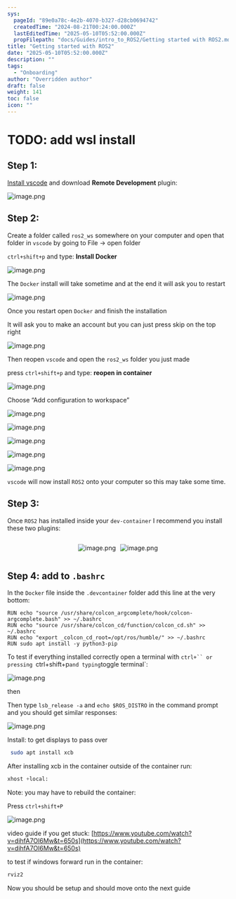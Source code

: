 ```yaml
---
sys:
  pageId: "89e0a78c-4e2b-4070-b327-d28cb0694742"
  createdTime: "2024-08-21T00:24:00.000Z"
  lastEditedTime: "2025-05-10T05:52:00.000Z"
  propFilepath: "docs/Guides/intro_to_ROS2/Getting started with ROS2.md"
title: "Getting started with ROS2"
date: "2025-05-10T05:52:00.000Z"
description: ""
tags:
  - "Onboarding"
author: "Overridden author"
draft: false
weight: 141
toc: false
icon: ""
---
```


# TODO: add wsl install

## Step 1:

[Install vscode](https://code.visualstudio.com/download) and download **Remote Development** plugin:

![image.png](https://prod-files-secure.s3.us-west-2.amazonaws.com/d518164a-d88e-44d1-a4ee-3adb3bd8bce0/efb52993-1881-4a40-b95e-6f020334f022/image.png?X-Amz-Algorithm=AWS4-HMAC-SHA256&X-Amz-Content-Sha256=UNSIGNED-PAYLOAD&X-Amz-Credential=ASIAZI2LB4663IUMFWXH%2F20250718%2Fus-west-2%2Fs3%2Faws4_request&X-Amz-Date=20250718T132937Z&X-Amz-Expires=3600&X-Amz-Security-Token=IQoJb3JpZ2luX2VjEHMaCXVzLXdlc3QtMiJGMEQCIFJnvvjDzwD26tptgCtp%2F4fDrsaG8uPt%2FMZjk1ZdNClTAiBhWyPkpaDr6tt4ICoKDjNmmokJp%2BdRqusjB%2FR5zo1SMCqIBAiM%2F%2F%2F%2F%2F%2F%2F%2F%2F%2F8BEAAaDDYzNzQyMzE4MzgwNSIMmaa6GodqoKVS46%2F9KtwD13dva6jnTiR6CpnHDwtJzt5nuXJd5zNITL57WA1dgFF665F57EckQAQKr%2BubFhfq3kQnSaFdFsX%2FNKZZJY8yxDt9H597t2JNW5ruWGpakIUvcudCU4iMB4OeFDBqUTVrLpNg8AW8yZREK8OCoWgoTy4Q1KbBIwXQ%2BnLmRsJH5sre8AG192AB8TQCRNfhhKohYQyWL0thZpAYzLK3YAUDFdtRRMbIAaaTeZ1GkSuHEbZ9ikIE76zwkjDo6eDlzQSZsn2JP5quhBKi1BZ%2BzOwqkYN%2BHfMc5Hkc5rr%2B4XfZEOl0hIWV5esoQc86Iwb%2FCkSCkGju3f1FQ9XGjXvlPVkDvEM8FNB7pFdTeLddrW9t0iTxn1RRapUBiQ%2BGRhfygHUbGjovLbiH14DCZxphU5n792tynnbCIMmBt8IPFIOOq5eBflIglRk3KFI15HBV8ILsj%2F6XlCa%2B8CDHhzrWK3vzy%2BPCPDvq41xeFIz7kS5oPgiV7UUvDpwiLkqgcwf%2FLr%2FBSRkZTO4Y6EoKDqeyeOGwxTPoh19FuQu3yDwEeUDKiAK9IEPSax2%2FNbOJ2WQ6MlKEjLn6yAkDFALEZMnr6LQEJcK1cng77AhP89V6ZDqKvLVFtVzbXmZPCKOOFqEww8%2FowwY6pgF7%2BhjkkVwR6bLumAsHftHmeuSBKjqiaygvxReSxemNgCf%2FLYSAwS%2BHWcwXo1ikJlLgGD9ShcXxLccxGURjJ%2BE5DJWnXU0%2BJzpRMQoxzWNLEzsKzDitkWt%2FmcaNZjh9oU2CHFZ%2B9oItRtejiu1xH0nTDitBVniLdr68L1Zy2OX0mXlU9Oot7%2Bh9jhQ5KumljqBqD%2Fme1Z91vdE2Q0w8r%2FDIBsS%2F0reX&X-Amz-Signature=d77b8b4d6e2817dfe16e9954dc70f5b6feeb341c860ad8da7e7d0d0f0ca13f98&X-Amz-SignedHeaders=host&x-amz-checksum-mode=ENABLED&x-id=GetObject)

## Step 2:

Create a folder called `ros2_ws` somewhere on your computer and open that folder in `vscode` by going to File → open folder 

`ctrl+shift+p` and type: **Install Docker**

![image.png](https://prod-files-secure.s3.us-west-2.amazonaws.com/d518164a-d88e-44d1-a4ee-3adb3bd8bce0/2269dc0e-1cd5-47ff-bceb-c04ad9b2eab0/image.png?X-Amz-Algorithm=AWS4-HMAC-SHA256&X-Amz-Content-Sha256=UNSIGNED-PAYLOAD&X-Amz-Credential=ASIAZI2LB4663IUMFWXH%2F20250718%2Fus-west-2%2Fs3%2Faws4_request&X-Amz-Date=20250718T132937Z&X-Amz-Expires=3600&X-Amz-Security-Token=IQoJb3JpZ2luX2VjEHMaCXVzLXdlc3QtMiJGMEQCIFJnvvjDzwD26tptgCtp%2F4fDrsaG8uPt%2FMZjk1ZdNClTAiBhWyPkpaDr6tt4ICoKDjNmmokJp%2BdRqusjB%2FR5zo1SMCqIBAiM%2F%2F%2F%2F%2F%2F%2F%2F%2F%2F8BEAAaDDYzNzQyMzE4MzgwNSIMmaa6GodqoKVS46%2F9KtwD13dva6jnTiR6CpnHDwtJzt5nuXJd5zNITL57WA1dgFF665F57EckQAQKr%2BubFhfq3kQnSaFdFsX%2FNKZZJY8yxDt9H597t2JNW5ruWGpakIUvcudCU4iMB4OeFDBqUTVrLpNg8AW8yZREK8OCoWgoTy4Q1KbBIwXQ%2BnLmRsJH5sre8AG192AB8TQCRNfhhKohYQyWL0thZpAYzLK3YAUDFdtRRMbIAaaTeZ1GkSuHEbZ9ikIE76zwkjDo6eDlzQSZsn2JP5quhBKi1BZ%2BzOwqkYN%2BHfMc5Hkc5rr%2B4XfZEOl0hIWV5esoQc86Iwb%2FCkSCkGju3f1FQ9XGjXvlPVkDvEM8FNB7pFdTeLddrW9t0iTxn1RRapUBiQ%2BGRhfygHUbGjovLbiH14DCZxphU5n792tynnbCIMmBt8IPFIOOq5eBflIglRk3KFI15HBV8ILsj%2F6XlCa%2B8CDHhzrWK3vzy%2BPCPDvq41xeFIz7kS5oPgiV7UUvDpwiLkqgcwf%2FLr%2FBSRkZTO4Y6EoKDqeyeOGwxTPoh19FuQu3yDwEeUDKiAK9IEPSax2%2FNbOJ2WQ6MlKEjLn6yAkDFALEZMnr6LQEJcK1cng77AhP89V6ZDqKvLVFtVzbXmZPCKOOFqEww8%2FowwY6pgF7%2BhjkkVwR6bLumAsHftHmeuSBKjqiaygvxReSxemNgCf%2FLYSAwS%2BHWcwXo1ikJlLgGD9ShcXxLccxGURjJ%2BE5DJWnXU0%2BJzpRMQoxzWNLEzsKzDitkWt%2FmcaNZjh9oU2CHFZ%2B9oItRtejiu1xH0nTDitBVniLdr68L1Zy2OX0mXlU9Oot7%2Bh9jhQ5KumljqBqD%2Fme1Z91vdE2Q0w8r%2FDIBsS%2F0reX&X-Amz-Signature=fc8762c88d78c8f1900e8b4a6660383d4401f25cd48599d48ec6c549d48d18e2&X-Amz-SignedHeaders=host&x-amz-checksum-mode=ENABLED&x-id=GetObject)

The `Docker` install will take sometime and at the end it will ask you to restart

![image.png](https://prod-files-secure.s3.us-west-2.amazonaws.com/d518164a-d88e-44d1-a4ee-3adb3bd8bce0/ed233f78-be33-4b1f-b89c-9c346c0e961e/image.png?X-Amz-Algorithm=AWS4-HMAC-SHA256&X-Amz-Content-Sha256=UNSIGNED-PAYLOAD&X-Amz-Credential=ASIAZI2LB4663IUMFWXH%2F20250718%2Fus-west-2%2Fs3%2Faws4_request&X-Amz-Date=20250718T132937Z&X-Amz-Expires=3600&X-Amz-Security-Token=IQoJb3JpZ2luX2VjEHMaCXVzLXdlc3QtMiJGMEQCIFJnvvjDzwD26tptgCtp%2F4fDrsaG8uPt%2FMZjk1ZdNClTAiBhWyPkpaDr6tt4ICoKDjNmmokJp%2BdRqusjB%2FR5zo1SMCqIBAiM%2F%2F%2F%2F%2F%2F%2F%2F%2F%2F8BEAAaDDYzNzQyMzE4MzgwNSIMmaa6GodqoKVS46%2F9KtwD13dva6jnTiR6CpnHDwtJzt5nuXJd5zNITL57WA1dgFF665F57EckQAQKr%2BubFhfq3kQnSaFdFsX%2FNKZZJY8yxDt9H597t2JNW5ruWGpakIUvcudCU4iMB4OeFDBqUTVrLpNg8AW8yZREK8OCoWgoTy4Q1KbBIwXQ%2BnLmRsJH5sre8AG192AB8TQCRNfhhKohYQyWL0thZpAYzLK3YAUDFdtRRMbIAaaTeZ1GkSuHEbZ9ikIE76zwkjDo6eDlzQSZsn2JP5quhBKi1BZ%2BzOwqkYN%2BHfMc5Hkc5rr%2B4XfZEOl0hIWV5esoQc86Iwb%2FCkSCkGju3f1FQ9XGjXvlPVkDvEM8FNB7pFdTeLddrW9t0iTxn1RRapUBiQ%2BGRhfygHUbGjovLbiH14DCZxphU5n792tynnbCIMmBt8IPFIOOq5eBflIglRk3KFI15HBV8ILsj%2F6XlCa%2B8CDHhzrWK3vzy%2BPCPDvq41xeFIz7kS5oPgiV7UUvDpwiLkqgcwf%2FLr%2FBSRkZTO4Y6EoKDqeyeOGwxTPoh19FuQu3yDwEeUDKiAK9IEPSax2%2FNbOJ2WQ6MlKEjLn6yAkDFALEZMnr6LQEJcK1cng77AhP89V6ZDqKvLVFtVzbXmZPCKOOFqEww8%2FowwY6pgF7%2BhjkkVwR6bLumAsHftHmeuSBKjqiaygvxReSxemNgCf%2FLYSAwS%2BHWcwXo1ikJlLgGD9ShcXxLccxGURjJ%2BE5DJWnXU0%2BJzpRMQoxzWNLEzsKzDitkWt%2FmcaNZjh9oU2CHFZ%2B9oItRtejiu1xH0nTDitBVniLdr68L1Zy2OX0mXlU9Oot7%2Bh9jhQ5KumljqBqD%2Fme1Z91vdE2Q0w8r%2FDIBsS%2F0reX&X-Amz-Signature=13c1781a7e767c5fd064be5c764c10f6c8ca49575ca1f5f9e7a3ab4edf768560&X-Amz-SignedHeaders=host&x-amz-checksum-mode=ENABLED&x-id=GetObject)

Once you restart open `Docker` and finish the installation

It will ask you to make an account but you can just press skip on the top right

![image.png](https://prod-files-secure.s3.us-west-2.amazonaws.com/d518164a-d88e-44d1-a4ee-3adb3bd8bce0/21010ad9-1659-4fd9-9f59-9932a09b2a3d/image.png?X-Amz-Algorithm=AWS4-HMAC-SHA256&X-Amz-Content-Sha256=UNSIGNED-PAYLOAD&X-Amz-Credential=ASIAZI2LB4663IUMFWXH%2F20250718%2Fus-west-2%2Fs3%2Faws4_request&X-Amz-Date=20250718T132937Z&X-Amz-Expires=3600&X-Amz-Security-Token=IQoJb3JpZ2luX2VjEHMaCXVzLXdlc3QtMiJGMEQCIFJnvvjDzwD26tptgCtp%2F4fDrsaG8uPt%2FMZjk1ZdNClTAiBhWyPkpaDr6tt4ICoKDjNmmokJp%2BdRqusjB%2FR5zo1SMCqIBAiM%2F%2F%2F%2F%2F%2F%2F%2F%2F%2F8BEAAaDDYzNzQyMzE4MzgwNSIMmaa6GodqoKVS46%2F9KtwD13dva6jnTiR6CpnHDwtJzt5nuXJd5zNITL57WA1dgFF665F57EckQAQKr%2BubFhfq3kQnSaFdFsX%2FNKZZJY8yxDt9H597t2JNW5ruWGpakIUvcudCU4iMB4OeFDBqUTVrLpNg8AW8yZREK8OCoWgoTy4Q1KbBIwXQ%2BnLmRsJH5sre8AG192AB8TQCRNfhhKohYQyWL0thZpAYzLK3YAUDFdtRRMbIAaaTeZ1GkSuHEbZ9ikIE76zwkjDo6eDlzQSZsn2JP5quhBKi1BZ%2BzOwqkYN%2BHfMc5Hkc5rr%2B4XfZEOl0hIWV5esoQc86Iwb%2FCkSCkGju3f1FQ9XGjXvlPVkDvEM8FNB7pFdTeLddrW9t0iTxn1RRapUBiQ%2BGRhfygHUbGjovLbiH14DCZxphU5n792tynnbCIMmBt8IPFIOOq5eBflIglRk3KFI15HBV8ILsj%2F6XlCa%2B8CDHhzrWK3vzy%2BPCPDvq41xeFIz7kS5oPgiV7UUvDpwiLkqgcwf%2FLr%2FBSRkZTO4Y6EoKDqeyeOGwxTPoh19FuQu3yDwEeUDKiAK9IEPSax2%2FNbOJ2WQ6MlKEjLn6yAkDFALEZMnr6LQEJcK1cng77AhP89V6ZDqKvLVFtVzbXmZPCKOOFqEww8%2FowwY6pgF7%2BhjkkVwR6bLumAsHftHmeuSBKjqiaygvxReSxemNgCf%2FLYSAwS%2BHWcwXo1ikJlLgGD9ShcXxLccxGURjJ%2BE5DJWnXU0%2BJzpRMQoxzWNLEzsKzDitkWt%2FmcaNZjh9oU2CHFZ%2B9oItRtejiu1xH0nTDitBVniLdr68L1Zy2OX0mXlU9Oot7%2Bh9jhQ5KumljqBqD%2Fme1Z91vdE2Q0w8r%2FDIBsS%2F0reX&X-Amz-Signature=a183813e7e17820b0d467dfdc399c109fb3c1533e444bfd4624f600b1f17070d&X-Amz-SignedHeaders=host&x-amz-checksum-mode=ENABLED&x-id=GetObject)

Then reopen `vscode` and open the `ros2_ws` folder you just made

press `ctrl+shift+p` and type: **reopen in container**

![image.png](https://prod-files-secure.s3.us-west-2.amazonaws.com/d518164a-d88e-44d1-a4ee-3adb3bd8bce0/4e93b8c2-41ad-488c-8095-c74205196118/image.png?X-Amz-Algorithm=AWS4-HMAC-SHA256&X-Amz-Content-Sha256=UNSIGNED-PAYLOAD&X-Amz-Credential=ASIAZI2LB4663IUMFWXH%2F20250718%2Fus-west-2%2Fs3%2Faws4_request&X-Amz-Date=20250718T132937Z&X-Amz-Expires=3600&X-Amz-Security-Token=IQoJb3JpZ2luX2VjEHMaCXVzLXdlc3QtMiJGMEQCIFJnvvjDzwD26tptgCtp%2F4fDrsaG8uPt%2FMZjk1ZdNClTAiBhWyPkpaDr6tt4ICoKDjNmmokJp%2BdRqusjB%2FR5zo1SMCqIBAiM%2F%2F%2F%2F%2F%2F%2F%2F%2F%2F8BEAAaDDYzNzQyMzE4MzgwNSIMmaa6GodqoKVS46%2F9KtwD13dva6jnTiR6CpnHDwtJzt5nuXJd5zNITL57WA1dgFF665F57EckQAQKr%2BubFhfq3kQnSaFdFsX%2FNKZZJY8yxDt9H597t2JNW5ruWGpakIUvcudCU4iMB4OeFDBqUTVrLpNg8AW8yZREK8OCoWgoTy4Q1KbBIwXQ%2BnLmRsJH5sre8AG192AB8TQCRNfhhKohYQyWL0thZpAYzLK3YAUDFdtRRMbIAaaTeZ1GkSuHEbZ9ikIE76zwkjDo6eDlzQSZsn2JP5quhBKi1BZ%2BzOwqkYN%2BHfMc5Hkc5rr%2B4XfZEOl0hIWV5esoQc86Iwb%2FCkSCkGju3f1FQ9XGjXvlPVkDvEM8FNB7pFdTeLddrW9t0iTxn1RRapUBiQ%2BGRhfygHUbGjovLbiH14DCZxphU5n792tynnbCIMmBt8IPFIOOq5eBflIglRk3KFI15HBV8ILsj%2F6XlCa%2B8CDHhzrWK3vzy%2BPCPDvq41xeFIz7kS5oPgiV7UUvDpwiLkqgcwf%2FLr%2FBSRkZTO4Y6EoKDqeyeOGwxTPoh19FuQu3yDwEeUDKiAK9IEPSax2%2FNbOJ2WQ6MlKEjLn6yAkDFALEZMnr6LQEJcK1cng77AhP89V6ZDqKvLVFtVzbXmZPCKOOFqEww8%2FowwY6pgF7%2BhjkkVwR6bLumAsHftHmeuSBKjqiaygvxReSxemNgCf%2FLYSAwS%2BHWcwXo1ikJlLgGD9ShcXxLccxGURjJ%2BE5DJWnXU0%2BJzpRMQoxzWNLEzsKzDitkWt%2FmcaNZjh9oU2CHFZ%2B9oItRtejiu1xH0nTDitBVniLdr68L1Zy2OX0mXlU9Oot7%2Bh9jhQ5KumljqBqD%2Fme1Z91vdE2Q0w8r%2FDIBsS%2F0reX&X-Amz-Signature=a5a58a1f0cf1fbabfe38a89e9f3a4b1d39ff184374747029516d1dbaf7ba981c&X-Amz-SignedHeaders=host&x-amz-checksum-mode=ENABLED&x-id=GetObject)

Choose “Add configuration to workspace”

![image.png](https://prod-files-secure.s3.us-west-2.amazonaws.com/d518164a-d88e-44d1-a4ee-3adb3bd8bce0/9560b282-5060-4989-ba37-97e7b2c22476/image.png?X-Amz-Algorithm=AWS4-HMAC-SHA256&X-Amz-Content-Sha256=UNSIGNED-PAYLOAD&X-Amz-Credential=ASIAZI2LB4663IUMFWXH%2F20250718%2Fus-west-2%2Fs3%2Faws4_request&X-Amz-Date=20250718T132937Z&X-Amz-Expires=3600&X-Amz-Security-Token=IQoJb3JpZ2luX2VjEHMaCXVzLXdlc3QtMiJGMEQCIFJnvvjDzwD26tptgCtp%2F4fDrsaG8uPt%2FMZjk1ZdNClTAiBhWyPkpaDr6tt4ICoKDjNmmokJp%2BdRqusjB%2FR5zo1SMCqIBAiM%2F%2F%2F%2F%2F%2F%2F%2F%2F%2F8BEAAaDDYzNzQyMzE4MzgwNSIMmaa6GodqoKVS46%2F9KtwD13dva6jnTiR6CpnHDwtJzt5nuXJd5zNITL57WA1dgFF665F57EckQAQKr%2BubFhfq3kQnSaFdFsX%2FNKZZJY8yxDt9H597t2JNW5ruWGpakIUvcudCU4iMB4OeFDBqUTVrLpNg8AW8yZREK8OCoWgoTy4Q1KbBIwXQ%2BnLmRsJH5sre8AG192AB8TQCRNfhhKohYQyWL0thZpAYzLK3YAUDFdtRRMbIAaaTeZ1GkSuHEbZ9ikIE76zwkjDo6eDlzQSZsn2JP5quhBKi1BZ%2BzOwqkYN%2BHfMc5Hkc5rr%2B4XfZEOl0hIWV5esoQc86Iwb%2FCkSCkGju3f1FQ9XGjXvlPVkDvEM8FNB7pFdTeLddrW9t0iTxn1RRapUBiQ%2BGRhfygHUbGjovLbiH14DCZxphU5n792tynnbCIMmBt8IPFIOOq5eBflIglRk3KFI15HBV8ILsj%2F6XlCa%2B8CDHhzrWK3vzy%2BPCPDvq41xeFIz7kS5oPgiV7UUvDpwiLkqgcwf%2FLr%2FBSRkZTO4Y6EoKDqeyeOGwxTPoh19FuQu3yDwEeUDKiAK9IEPSax2%2FNbOJ2WQ6MlKEjLn6yAkDFALEZMnr6LQEJcK1cng77AhP89V6ZDqKvLVFtVzbXmZPCKOOFqEww8%2FowwY6pgF7%2BhjkkVwR6bLumAsHftHmeuSBKjqiaygvxReSxemNgCf%2FLYSAwS%2BHWcwXo1ikJlLgGD9ShcXxLccxGURjJ%2BE5DJWnXU0%2BJzpRMQoxzWNLEzsKzDitkWt%2FmcaNZjh9oU2CHFZ%2B9oItRtejiu1xH0nTDitBVniLdr68L1Zy2OX0mXlU9Oot7%2Bh9jhQ5KumljqBqD%2Fme1Z91vdE2Q0w8r%2FDIBsS%2F0reX&X-Amz-Signature=ae55bc8f3bcd4833151aea1d087c89aefc6841777b09692c177a02a9dafc25fe&X-Amz-SignedHeaders=host&x-amz-checksum-mode=ENABLED&x-id=GetObject)

![image.png](https://prod-files-secure.s3.us-west-2.amazonaws.com/d518164a-d88e-44d1-a4ee-3adb3bd8bce0/2ee63f81-886b-48e8-a553-dc6e5eac99e4/image.png?X-Amz-Algorithm=AWS4-HMAC-SHA256&X-Amz-Content-Sha256=UNSIGNED-PAYLOAD&X-Amz-Credential=ASIAZI2LB4663IUMFWXH%2F20250718%2Fus-west-2%2Fs3%2Faws4_request&X-Amz-Date=20250718T132937Z&X-Amz-Expires=3600&X-Amz-Security-Token=IQoJb3JpZ2luX2VjEHMaCXVzLXdlc3QtMiJGMEQCIFJnvvjDzwD26tptgCtp%2F4fDrsaG8uPt%2FMZjk1ZdNClTAiBhWyPkpaDr6tt4ICoKDjNmmokJp%2BdRqusjB%2FR5zo1SMCqIBAiM%2F%2F%2F%2F%2F%2F%2F%2F%2F%2F8BEAAaDDYzNzQyMzE4MzgwNSIMmaa6GodqoKVS46%2F9KtwD13dva6jnTiR6CpnHDwtJzt5nuXJd5zNITL57WA1dgFF665F57EckQAQKr%2BubFhfq3kQnSaFdFsX%2FNKZZJY8yxDt9H597t2JNW5ruWGpakIUvcudCU4iMB4OeFDBqUTVrLpNg8AW8yZREK8OCoWgoTy4Q1KbBIwXQ%2BnLmRsJH5sre8AG192AB8TQCRNfhhKohYQyWL0thZpAYzLK3YAUDFdtRRMbIAaaTeZ1GkSuHEbZ9ikIE76zwkjDo6eDlzQSZsn2JP5quhBKi1BZ%2BzOwqkYN%2BHfMc5Hkc5rr%2B4XfZEOl0hIWV5esoQc86Iwb%2FCkSCkGju3f1FQ9XGjXvlPVkDvEM8FNB7pFdTeLddrW9t0iTxn1RRapUBiQ%2BGRhfygHUbGjovLbiH14DCZxphU5n792tynnbCIMmBt8IPFIOOq5eBflIglRk3KFI15HBV8ILsj%2F6XlCa%2B8CDHhzrWK3vzy%2BPCPDvq41xeFIz7kS5oPgiV7UUvDpwiLkqgcwf%2FLr%2FBSRkZTO4Y6EoKDqeyeOGwxTPoh19FuQu3yDwEeUDKiAK9IEPSax2%2FNbOJ2WQ6MlKEjLn6yAkDFALEZMnr6LQEJcK1cng77AhP89V6ZDqKvLVFtVzbXmZPCKOOFqEww8%2FowwY6pgF7%2BhjkkVwR6bLumAsHftHmeuSBKjqiaygvxReSxemNgCf%2FLYSAwS%2BHWcwXo1ikJlLgGD9ShcXxLccxGURjJ%2BE5DJWnXU0%2BJzpRMQoxzWNLEzsKzDitkWt%2FmcaNZjh9oU2CHFZ%2B9oItRtejiu1xH0nTDitBVniLdr68L1Zy2OX0mXlU9Oot7%2Bh9jhQ5KumljqBqD%2Fme1Z91vdE2Q0w8r%2FDIBsS%2F0reX&X-Amz-Signature=2afb891a7cf183e0c051cad2950e464d54cc2d2cf8099eaaebf70c6b417548ca&X-Amz-SignedHeaders=host&x-amz-checksum-mode=ENABLED&x-id=GetObject)

![image.png](https://prod-files-secure.s3.us-west-2.amazonaws.com/d518164a-d88e-44d1-a4ee-3adb3bd8bce0/ae1580b2-b048-407e-aed9-b584224a7a04/image.png?X-Amz-Algorithm=AWS4-HMAC-SHA256&X-Amz-Content-Sha256=UNSIGNED-PAYLOAD&X-Amz-Credential=ASIAZI2LB4663IUMFWXH%2F20250718%2Fus-west-2%2Fs3%2Faws4_request&X-Amz-Date=20250718T132937Z&X-Amz-Expires=3600&X-Amz-Security-Token=IQoJb3JpZ2luX2VjEHMaCXVzLXdlc3QtMiJGMEQCIFJnvvjDzwD26tptgCtp%2F4fDrsaG8uPt%2FMZjk1ZdNClTAiBhWyPkpaDr6tt4ICoKDjNmmokJp%2BdRqusjB%2FR5zo1SMCqIBAiM%2F%2F%2F%2F%2F%2F%2F%2F%2F%2F8BEAAaDDYzNzQyMzE4MzgwNSIMmaa6GodqoKVS46%2F9KtwD13dva6jnTiR6CpnHDwtJzt5nuXJd5zNITL57WA1dgFF665F57EckQAQKr%2BubFhfq3kQnSaFdFsX%2FNKZZJY8yxDt9H597t2JNW5ruWGpakIUvcudCU4iMB4OeFDBqUTVrLpNg8AW8yZREK8OCoWgoTy4Q1KbBIwXQ%2BnLmRsJH5sre8AG192AB8TQCRNfhhKohYQyWL0thZpAYzLK3YAUDFdtRRMbIAaaTeZ1GkSuHEbZ9ikIE76zwkjDo6eDlzQSZsn2JP5quhBKi1BZ%2BzOwqkYN%2BHfMc5Hkc5rr%2B4XfZEOl0hIWV5esoQc86Iwb%2FCkSCkGju3f1FQ9XGjXvlPVkDvEM8FNB7pFdTeLddrW9t0iTxn1RRapUBiQ%2BGRhfygHUbGjovLbiH14DCZxphU5n792tynnbCIMmBt8IPFIOOq5eBflIglRk3KFI15HBV8ILsj%2F6XlCa%2B8CDHhzrWK3vzy%2BPCPDvq41xeFIz7kS5oPgiV7UUvDpwiLkqgcwf%2FLr%2FBSRkZTO4Y6EoKDqeyeOGwxTPoh19FuQu3yDwEeUDKiAK9IEPSax2%2FNbOJ2WQ6MlKEjLn6yAkDFALEZMnr6LQEJcK1cng77AhP89V6ZDqKvLVFtVzbXmZPCKOOFqEww8%2FowwY6pgF7%2BhjkkVwR6bLumAsHftHmeuSBKjqiaygvxReSxemNgCf%2FLYSAwS%2BHWcwXo1ikJlLgGD9ShcXxLccxGURjJ%2BE5DJWnXU0%2BJzpRMQoxzWNLEzsKzDitkWt%2FmcaNZjh9oU2CHFZ%2B9oItRtejiu1xH0nTDitBVniLdr68L1Zy2OX0mXlU9Oot7%2Bh9jhQ5KumljqBqD%2Fme1Z91vdE2Q0w8r%2FDIBsS%2F0reX&X-Amz-Signature=b231ec29facc595f6eb0f2f605e4eb2baa06a9dd095c5d64394431b4dc53b7cf&X-Amz-SignedHeaders=host&x-amz-checksum-mode=ENABLED&x-id=GetObject)

![image.png](https://prod-files-secure.s3.us-west-2.amazonaws.com/d518164a-d88e-44d1-a4ee-3adb3bd8bce0/53255b28-f75e-430f-b9e3-c0ac8577e42b/image.png?X-Amz-Algorithm=AWS4-HMAC-SHA256&X-Amz-Content-Sha256=UNSIGNED-PAYLOAD&X-Amz-Credential=ASIAZI2LB4663IUMFWXH%2F20250718%2Fus-west-2%2Fs3%2Faws4_request&X-Amz-Date=20250718T132937Z&X-Amz-Expires=3600&X-Amz-Security-Token=IQoJb3JpZ2luX2VjEHMaCXVzLXdlc3QtMiJGMEQCIFJnvvjDzwD26tptgCtp%2F4fDrsaG8uPt%2FMZjk1ZdNClTAiBhWyPkpaDr6tt4ICoKDjNmmokJp%2BdRqusjB%2FR5zo1SMCqIBAiM%2F%2F%2F%2F%2F%2F%2F%2F%2F%2F8BEAAaDDYzNzQyMzE4MzgwNSIMmaa6GodqoKVS46%2F9KtwD13dva6jnTiR6CpnHDwtJzt5nuXJd5zNITL57WA1dgFF665F57EckQAQKr%2BubFhfq3kQnSaFdFsX%2FNKZZJY8yxDt9H597t2JNW5ruWGpakIUvcudCU4iMB4OeFDBqUTVrLpNg8AW8yZREK8OCoWgoTy4Q1KbBIwXQ%2BnLmRsJH5sre8AG192AB8TQCRNfhhKohYQyWL0thZpAYzLK3YAUDFdtRRMbIAaaTeZ1GkSuHEbZ9ikIE76zwkjDo6eDlzQSZsn2JP5quhBKi1BZ%2BzOwqkYN%2BHfMc5Hkc5rr%2B4XfZEOl0hIWV5esoQc86Iwb%2FCkSCkGju3f1FQ9XGjXvlPVkDvEM8FNB7pFdTeLddrW9t0iTxn1RRapUBiQ%2BGRhfygHUbGjovLbiH14DCZxphU5n792tynnbCIMmBt8IPFIOOq5eBflIglRk3KFI15HBV8ILsj%2F6XlCa%2B8CDHhzrWK3vzy%2BPCPDvq41xeFIz7kS5oPgiV7UUvDpwiLkqgcwf%2FLr%2FBSRkZTO4Y6EoKDqeyeOGwxTPoh19FuQu3yDwEeUDKiAK9IEPSax2%2FNbOJ2WQ6MlKEjLn6yAkDFALEZMnr6LQEJcK1cng77AhP89V6ZDqKvLVFtVzbXmZPCKOOFqEww8%2FowwY6pgF7%2BhjkkVwR6bLumAsHftHmeuSBKjqiaygvxReSxemNgCf%2FLYSAwS%2BHWcwXo1ikJlLgGD9ShcXxLccxGURjJ%2BE5DJWnXU0%2BJzpRMQoxzWNLEzsKzDitkWt%2FmcaNZjh9oU2CHFZ%2B9oItRtejiu1xH0nTDitBVniLdr68L1Zy2OX0mXlU9Oot7%2Bh9jhQ5KumljqBqD%2Fme1Z91vdE2Q0w8r%2FDIBsS%2F0reX&X-Amz-Signature=e46b760a6fb658062390eac9092b26f5560b4596619083930a4b54348aad5732&X-Amz-SignedHeaders=host&x-amz-checksum-mode=ENABLED&x-id=GetObject)

![image.png](https://prod-files-secure.s3.us-west-2.amazonaws.com/d518164a-d88e-44d1-a4ee-3adb3bd8bce0/7c562767-5af9-4ffb-97d1-327bcdf4ee00/image.png?X-Amz-Algorithm=AWS4-HMAC-SHA256&X-Amz-Content-Sha256=UNSIGNED-PAYLOAD&X-Amz-Credential=ASIAZI2LB4663IUMFWXH%2F20250718%2Fus-west-2%2Fs3%2Faws4_request&X-Amz-Date=20250718T132937Z&X-Amz-Expires=3600&X-Amz-Security-Token=IQoJb3JpZ2luX2VjEHMaCXVzLXdlc3QtMiJGMEQCIFJnvvjDzwD26tptgCtp%2F4fDrsaG8uPt%2FMZjk1ZdNClTAiBhWyPkpaDr6tt4ICoKDjNmmokJp%2BdRqusjB%2FR5zo1SMCqIBAiM%2F%2F%2F%2F%2F%2F%2F%2F%2F%2F8BEAAaDDYzNzQyMzE4MzgwNSIMmaa6GodqoKVS46%2F9KtwD13dva6jnTiR6CpnHDwtJzt5nuXJd5zNITL57WA1dgFF665F57EckQAQKr%2BubFhfq3kQnSaFdFsX%2FNKZZJY8yxDt9H597t2JNW5ruWGpakIUvcudCU4iMB4OeFDBqUTVrLpNg8AW8yZREK8OCoWgoTy4Q1KbBIwXQ%2BnLmRsJH5sre8AG192AB8TQCRNfhhKohYQyWL0thZpAYzLK3YAUDFdtRRMbIAaaTeZ1GkSuHEbZ9ikIE76zwkjDo6eDlzQSZsn2JP5quhBKi1BZ%2BzOwqkYN%2BHfMc5Hkc5rr%2B4XfZEOl0hIWV5esoQc86Iwb%2FCkSCkGju3f1FQ9XGjXvlPVkDvEM8FNB7pFdTeLddrW9t0iTxn1RRapUBiQ%2BGRhfygHUbGjovLbiH14DCZxphU5n792tynnbCIMmBt8IPFIOOq5eBflIglRk3KFI15HBV8ILsj%2F6XlCa%2B8CDHhzrWK3vzy%2BPCPDvq41xeFIz7kS5oPgiV7UUvDpwiLkqgcwf%2FLr%2FBSRkZTO4Y6EoKDqeyeOGwxTPoh19FuQu3yDwEeUDKiAK9IEPSax2%2FNbOJ2WQ6MlKEjLn6yAkDFALEZMnr6LQEJcK1cng77AhP89V6ZDqKvLVFtVzbXmZPCKOOFqEww8%2FowwY6pgF7%2BhjkkVwR6bLumAsHftHmeuSBKjqiaygvxReSxemNgCf%2FLYSAwS%2BHWcwXo1ikJlLgGD9ShcXxLccxGURjJ%2BE5DJWnXU0%2BJzpRMQoxzWNLEzsKzDitkWt%2FmcaNZjh9oU2CHFZ%2B9oItRtejiu1xH0nTDitBVniLdr68L1Zy2OX0mXlU9Oot7%2Bh9jhQ5KumljqBqD%2Fme1Z91vdE2Q0w8r%2FDIBsS%2F0reX&X-Amz-Signature=6fe4aef426524ffdf76c82175ceea052f8dfb57768b3fd23a72ce8057b9f6fd4&X-Amz-SignedHeaders=host&x-amz-checksum-mode=ENABLED&x-id=GetObject)

`vscode` will now install `ROS2` onto your computer so this may take some time.

## Step 3:

Once `ROS2` has installed inside your `dev-container` I recommend you install these two plugins:

<div style="display: flex;flex-direction: row; column-gap:10px; max-width: 630px;justify-content: center;">
<div>

![image.png](https://prod-files-secure.s3.us-west-2.amazonaws.com/d518164a-d88e-44d1-a4ee-3adb3bd8bce0/3fc3d550-5a54-4ba1-ba6b-faa01cdb7369/image.png?X-Amz-Algorithm=AWS4-HMAC-SHA256&X-Amz-Content-Sha256=UNSIGNED-PAYLOAD&X-Amz-Credential=ASIAZI2LB46623R4BQB3%2F20250718%2Fus-west-2%2Fs3%2Faws4_request&X-Amz-Date=20250718T132939Z&X-Amz-Expires=3600&X-Amz-Security-Token=IQoJb3JpZ2luX2VjEHMaCXVzLXdlc3QtMiJHMEUCIQCWHqqkfA8fnrWBP5yXBn%2BpWxE1lHQQZErRiRE%2BcYLYewIgJ%2BLQer7h%2BJ3jVPoYLfvzexNLPaBQKrmw7iZimzHTD%2FIqiAQIjP%2F%2F%2F%2F%2F%2F%2F%2F%2F%2FARAAGgw2Mzc0MjMxODM4MDUiDOT5TA9cgwd57v5mgyrcA8suuC2057Kj3iLdyw2qdVcwoMO2u7ZtH0hMLSccm%2FBAPRx%2BgDo%2BLNDQncYIIvtqQstIs9Q7op8%2Fw503cgkgyyde%2BaFFPcpEvBML0Ujp65Svt%2B3e4m8lgvnxL%2BakCTeEC8Yhl3dtF93YqDQmsiS%2FDQQuiprE6wabKSSELw5zA8L9vVQcva8AE0CG3XV6zr9FcgGyqNRnVzH7JB9jNYFbEXb2SDJ%2BKif5z8tMl2bPwkQejKvGhwI2ztd8duDNvV2Gny5Qhs8iNRp4gyywWmw4gwnLP5qfNLkeBgT4APpR0cWLMHccCBhR715YqCIalQfcK9rCO%2BFzn6I6RlH83dEzNtt2T7ciViohO%2BzlKcCZpPWKg990fBcD49cixTOeXZVdv4cvkidDGesg8f4%2BfwQlQCqf4xDpEAUXlXxYLcriJMEpLsiIPas2yYzEtcXqM20sphRr7AUgHEGaaS08NoEPztbJJWwXq00Jqf6n49eAFYDyyF1vd0zs0ZRLJawf%2BeEkIjI%2F5vE1pl367pS02Ij2ybIVXHPR1jLNCLCvpq3BWuB4GA%2FKFkohfvgrFpuy6OodVczLBRBuh7mg1lwgcp86FHtAt7sg7sRl5jSJ9y4p3uONUF%2Bg6Mg1Yc%2F%2BkTrEMOLP6MMGOqUBUjfHnQ%2BkYsFgLLetXoGGLqXiZ%2FB00NlpV7qQMqsjvoXqE2saBG6zYcuC4%2F8%2F5i9xF8Qlc%2FNl2X3sBskrIFejR3WBZQhZwFoGrN%2BdEdqbfICkCVTpEkpzRGsmEp1Ild51DTz3oLWs2ip0guRQdmwksyqZ2McZvI7vFPgzaB9L4zgiPpj74whRZMjEL1BtXcZTLtOadU138abEpG%2BMxvcAvSlun%2B8p&X-Amz-Signature=34084c22eaca709fcde80213c8ff1bd2440ea0a68d70ab311b1a2291dbe65ee7&X-Amz-SignedHeaders=host&x-amz-checksum-mode=ENABLED&x-id=GetObject)

</div>
<div>

![image.png](https://prod-files-secure.s3.us-west-2.amazonaws.com/d518164a-d88e-44d1-a4ee-3adb3bd8bce0/d994cc66-13c2-4093-a5a3-f84cf4601a82/image.png?X-Amz-Algorithm=AWS4-HMAC-SHA256&X-Amz-Content-Sha256=UNSIGNED-PAYLOAD&X-Amz-Credential=ASIAZI2LB4667F5I6V7K%2F20250718%2Fus-west-2%2Fs3%2Faws4_request&X-Amz-Date=20250718T132941Z&X-Amz-Expires=3600&X-Amz-Security-Token=IQoJb3JpZ2luX2VjEHMaCXVzLXdlc3QtMiJGMEQCIBn1UyMeQ8BWZ4S2ikEgYetG%2F2F55ZpJJysmrYg5hgsdAiAL5xdJBY0M6nYbaO%2BgxGZ%2BzbIBJ8iJYQRUABOV7EQ13CqIBAiM%2F%2F%2F%2F%2F%2F%2F%2F%2F%2F8BEAAaDDYzNzQyMzE4MzgwNSIMkEN68613%2Fna4%2ByGoKtwDodjrPMF0yBzKXzh5N0oE8zc4aSABR%2FwNkkIlK8nVT76EPBPz%2B8thiH7ogeCxNvq8SpheXRF3cwFqDeImdMeFxIKceLjrgPyZQvcbWSJ%2ByoGoABspmwlU5tyrziUtjlCSsLZVVOqpmymmnPHEyixwO1N93o2KPvCfn9K1p%2BmdGZ99sZyH85O2%2BUQpty3L5OUYRadpMHQVqV9oQl89H5yWXC4bhb9F1M1AhpEMrtrwDhafBo%2FgV2pTTWO68P3jsa%2FVM%2FFWEqVZRK3%2Fyb01ad4y9eFuA%2BLaHYXAFkjQlhFw%2BpQrlxuBdtGIQhk9zJFv1v71%2FB0j%2F1uEAISI1IIBdwcf8z59n8GM8OSxVITdE22phs%2BvsXObis4dhqXTDSZGJLnGrUS5ZWyabvroLwxXowehrQwNskIMmeGkw8z%2Bw%2FlA65hpbbteNE%2BnQrYnjQQaRoBXyFcxNEKt%2FjWAC5%2B9LYJ3C2Pth30F7mROIXZuDyoTYFkZfvel6GcLugWuOnyLpPGLt42Lx7c3ZmnlTae7ZMsxrUHp8HljbbrPbpSrmA4jUb%2BFti%2B%2B0yp6QEqQwlUA3u%2F0Vj2GII709F2anvTZFshZr%2Fd9pVYtsuK3G6WW8y1ZoGqk8vx3%2B1t5xB%2BIFIIw0NDowwY6pgE5lcwBpKkfaqZMTNnRKECDmbUn8iU8AmNsEklWzrE3g6SA39xjkS4thyrWDdUfvvzZ1IsJ9CgoIR96j%2FhuSMfPrQfVvEn0nrNRDOubtkXQJW%2BkdXxfZVO3ofNYCCTyQsYB%2BdCE%2B02dTp92dh1ka3XS2nNNHWCPUCKsgyIp7SdgRrd4U1orQxsb0IgO866b2DRvJ%2FU6B9kuCtV0lsQVIsTL8qJ5ieRs&X-Amz-Signature=42a07ea366b8c7a653fceb1d9b3d94a029e0b35e60b7200940d92faaa4a97166&X-Amz-SignedHeaders=host&x-amz-checksum-mode=ENABLED&x-id=GetObject)

</div>
</div>

## Step 4: add to `.bashrc`

In the `Docker` file inside the `.devcontainer` folder add this line at the very bottom: 

```docker
RUN echo "source /usr/share/colcon_argcomplete/hook/colcon-argcomplete.bash" >> ~/.bashrc
RUN echo "source /usr/share/colcon_cd/function/colcon_cd.sh" >> ~/.bashrc
RUN echo "export _colcon_cd_root=/opt/ros/humble/" >> ~/.bashrc
RUN sudo apt install -y python3-pip 
```

To test if everything installed correctly open a terminal with `ctrl+`` or pressing `ctrl+shift+p` and typing `toggle terminal`:

![image.png](https://prod-files-secure.s3.us-west-2.amazonaws.com/d518164a-d88e-44d1-a4ee-3adb3bd8bce0/6a4943d8-b04e-4c02-9a58-775f3384d1a5/image.png?X-Amz-Algorithm=AWS4-HMAC-SHA256&X-Amz-Content-Sha256=UNSIGNED-PAYLOAD&X-Amz-Credential=ASIAZI2LB4663IUMFWXH%2F20250718%2Fus-west-2%2Fs3%2Faws4_request&X-Amz-Date=20250718T132937Z&X-Amz-Expires=3600&X-Amz-Security-Token=IQoJb3JpZ2luX2VjEHMaCXVzLXdlc3QtMiJGMEQCIFJnvvjDzwD26tptgCtp%2F4fDrsaG8uPt%2FMZjk1ZdNClTAiBhWyPkpaDr6tt4ICoKDjNmmokJp%2BdRqusjB%2FR5zo1SMCqIBAiM%2F%2F%2F%2F%2F%2F%2F%2F%2F%2F8BEAAaDDYzNzQyMzE4MzgwNSIMmaa6GodqoKVS46%2F9KtwD13dva6jnTiR6CpnHDwtJzt5nuXJd5zNITL57WA1dgFF665F57EckQAQKr%2BubFhfq3kQnSaFdFsX%2FNKZZJY8yxDt9H597t2JNW5ruWGpakIUvcudCU4iMB4OeFDBqUTVrLpNg8AW8yZREK8OCoWgoTy4Q1KbBIwXQ%2BnLmRsJH5sre8AG192AB8TQCRNfhhKohYQyWL0thZpAYzLK3YAUDFdtRRMbIAaaTeZ1GkSuHEbZ9ikIE76zwkjDo6eDlzQSZsn2JP5quhBKi1BZ%2BzOwqkYN%2BHfMc5Hkc5rr%2B4XfZEOl0hIWV5esoQc86Iwb%2FCkSCkGju3f1FQ9XGjXvlPVkDvEM8FNB7pFdTeLddrW9t0iTxn1RRapUBiQ%2BGRhfygHUbGjovLbiH14DCZxphU5n792tynnbCIMmBt8IPFIOOq5eBflIglRk3KFI15HBV8ILsj%2F6XlCa%2B8CDHhzrWK3vzy%2BPCPDvq41xeFIz7kS5oPgiV7UUvDpwiLkqgcwf%2FLr%2FBSRkZTO4Y6EoKDqeyeOGwxTPoh19FuQu3yDwEeUDKiAK9IEPSax2%2FNbOJ2WQ6MlKEjLn6yAkDFALEZMnr6LQEJcK1cng77AhP89V6ZDqKvLVFtVzbXmZPCKOOFqEww8%2FowwY6pgF7%2BhjkkVwR6bLumAsHftHmeuSBKjqiaygvxReSxemNgCf%2FLYSAwS%2BHWcwXo1ikJlLgGD9ShcXxLccxGURjJ%2BE5DJWnXU0%2BJzpRMQoxzWNLEzsKzDitkWt%2FmcaNZjh9oU2CHFZ%2B9oItRtejiu1xH0nTDitBVniLdr68L1Zy2OX0mXlU9Oot7%2Bh9jhQ5KumljqBqD%2Fme1Z91vdE2Q0w8r%2FDIBsS%2F0reX&X-Amz-Signature=da998bd280b29df9c472d4329b099fefbaf155da0b6a1f5e9977fbd41abeaf25&X-Amz-SignedHeaders=host&x-amz-checksum-mode=ENABLED&x-id=GetObject)

then 

Then type `lsb_release -a` and `echo $ROS_DISTRO` in the command prompt and you should get similar responses:

![image.png](https://prod-files-secure.s3.us-west-2.amazonaws.com/d518164a-d88e-44d1-a4ee-3adb3bd8bce0/3e635dec-a805-4e85-8b9e-d000e5b71a4e/image.png?X-Amz-Algorithm=AWS4-HMAC-SHA256&X-Amz-Content-Sha256=UNSIGNED-PAYLOAD&X-Amz-Credential=ASIAZI2LB4663IUMFWXH%2F20250718%2Fus-west-2%2Fs3%2Faws4_request&X-Amz-Date=20250718T132937Z&X-Amz-Expires=3600&X-Amz-Security-Token=IQoJb3JpZ2luX2VjEHMaCXVzLXdlc3QtMiJGMEQCIFJnvvjDzwD26tptgCtp%2F4fDrsaG8uPt%2FMZjk1ZdNClTAiBhWyPkpaDr6tt4ICoKDjNmmokJp%2BdRqusjB%2FR5zo1SMCqIBAiM%2F%2F%2F%2F%2F%2F%2F%2F%2F%2F8BEAAaDDYzNzQyMzE4MzgwNSIMmaa6GodqoKVS46%2F9KtwD13dva6jnTiR6CpnHDwtJzt5nuXJd5zNITL57WA1dgFF665F57EckQAQKr%2BubFhfq3kQnSaFdFsX%2FNKZZJY8yxDt9H597t2JNW5ruWGpakIUvcudCU4iMB4OeFDBqUTVrLpNg8AW8yZREK8OCoWgoTy4Q1KbBIwXQ%2BnLmRsJH5sre8AG192AB8TQCRNfhhKohYQyWL0thZpAYzLK3YAUDFdtRRMbIAaaTeZ1GkSuHEbZ9ikIE76zwkjDo6eDlzQSZsn2JP5quhBKi1BZ%2BzOwqkYN%2BHfMc5Hkc5rr%2B4XfZEOl0hIWV5esoQc86Iwb%2FCkSCkGju3f1FQ9XGjXvlPVkDvEM8FNB7pFdTeLddrW9t0iTxn1RRapUBiQ%2BGRhfygHUbGjovLbiH14DCZxphU5n792tynnbCIMmBt8IPFIOOq5eBflIglRk3KFI15HBV8ILsj%2F6XlCa%2B8CDHhzrWK3vzy%2BPCPDvq41xeFIz7kS5oPgiV7UUvDpwiLkqgcwf%2FLr%2FBSRkZTO4Y6EoKDqeyeOGwxTPoh19FuQu3yDwEeUDKiAK9IEPSax2%2FNbOJ2WQ6MlKEjLn6yAkDFALEZMnr6LQEJcK1cng77AhP89V6ZDqKvLVFtVzbXmZPCKOOFqEww8%2FowwY6pgF7%2BhjkkVwR6bLumAsHftHmeuSBKjqiaygvxReSxemNgCf%2FLYSAwS%2BHWcwXo1ikJlLgGD9ShcXxLccxGURjJ%2BE5DJWnXU0%2BJzpRMQoxzWNLEzsKzDitkWt%2FmcaNZjh9oU2CHFZ%2B9oItRtejiu1xH0nTDitBVniLdr68L1Zy2OX0mXlU9Oot7%2Bh9jhQ5KumljqBqD%2Fme1Z91vdE2Q0w8r%2FDIBsS%2F0reX&X-Amz-Signature=01da77ce1ba0da93e570c052da34d1dc26bc8c031656c9d7832ffa90968359f2&X-Amz-SignedHeaders=host&x-amz-checksum-mode=ENABLED&x-id=GetObject)

Install:  to get displays to pass over

```bash
 sudo apt install xcb
```

After installing xcb in the container outside of the container run:

```python
xhost +local:
```

Note: you may have to rebuild the container:

Press `ctrl+shift+P`

![image.png](https://prod-files-secure.s3.us-west-2.amazonaws.com/d518164a-d88e-44d1-a4ee-3adb3bd8bce0/6c2be660-2618-4c38-9c26-53554f7a0b7b/image.png?X-Amz-Algorithm=AWS4-HMAC-SHA256&X-Amz-Content-Sha256=UNSIGNED-PAYLOAD&X-Amz-Credential=ASIAZI2LB4663IUMFWXH%2F20250718%2Fus-west-2%2Fs3%2Faws4_request&X-Amz-Date=20250718T132937Z&X-Amz-Expires=3600&X-Amz-Security-Token=IQoJb3JpZ2luX2VjEHMaCXVzLXdlc3QtMiJGMEQCIFJnvvjDzwD26tptgCtp%2F4fDrsaG8uPt%2FMZjk1ZdNClTAiBhWyPkpaDr6tt4ICoKDjNmmokJp%2BdRqusjB%2FR5zo1SMCqIBAiM%2F%2F%2F%2F%2F%2F%2F%2F%2F%2F8BEAAaDDYzNzQyMzE4MzgwNSIMmaa6GodqoKVS46%2F9KtwD13dva6jnTiR6CpnHDwtJzt5nuXJd5zNITL57WA1dgFF665F57EckQAQKr%2BubFhfq3kQnSaFdFsX%2FNKZZJY8yxDt9H597t2JNW5ruWGpakIUvcudCU4iMB4OeFDBqUTVrLpNg8AW8yZREK8OCoWgoTy4Q1KbBIwXQ%2BnLmRsJH5sre8AG192AB8TQCRNfhhKohYQyWL0thZpAYzLK3YAUDFdtRRMbIAaaTeZ1GkSuHEbZ9ikIE76zwkjDo6eDlzQSZsn2JP5quhBKi1BZ%2BzOwqkYN%2BHfMc5Hkc5rr%2B4XfZEOl0hIWV5esoQc86Iwb%2FCkSCkGju3f1FQ9XGjXvlPVkDvEM8FNB7pFdTeLddrW9t0iTxn1RRapUBiQ%2BGRhfygHUbGjovLbiH14DCZxphU5n792tynnbCIMmBt8IPFIOOq5eBflIglRk3KFI15HBV8ILsj%2F6XlCa%2B8CDHhzrWK3vzy%2BPCPDvq41xeFIz7kS5oPgiV7UUvDpwiLkqgcwf%2FLr%2FBSRkZTO4Y6EoKDqeyeOGwxTPoh19FuQu3yDwEeUDKiAK9IEPSax2%2FNbOJ2WQ6MlKEjLn6yAkDFALEZMnr6LQEJcK1cng77AhP89V6ZDqKvLVFtVzbXmZPCKOOFqEww8%2FowwY6pgF7%2BhjkkVwR6bLumAsHftHmeuSBKjqiaygvxReSxemNgCf%2FLYSAwS%2BHWcwXo1ikJlLgGD9ShcXxLccxGURjJ%2BE5DJWnXU0%2BJzpRMQoxzWNLEzsKzDitkWt%2FmcaNZjh9oU2CHFZ%2B9oItRtejiu1xH0nTDitBVniLdr68L1Zy2OX0mXlU9Oot7%2Bh9jhQ5KumljqBqD%2Fme1Z91vdE2Q0w8r%2FDIBsS%2F0reX&X-Amz-Signature=1e468a1775ace3bf76671c9b2db036476de933139d27f1f21557f8a26a5aafb1&X-Amz-SignedHeaders=host&x-amz-checksum-mode=ENABLED&x-id=GetObject)

video guide if you get stuck: [https://www.youtube.com/watch?v=dihfA7Ol6Mw&t=650s](https://www.youtube.com/watch?v=dihfA7Ol6Mw&t=650s)

to test if windows forward run in the container:

```bash
rviz2
```

Now you should be setup and should move onto the next guide 

